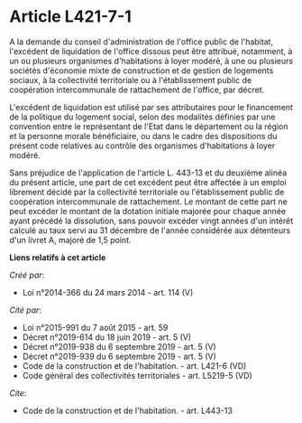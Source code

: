 # Article L421-7-1

A la demande du conseil d'administration de l'office public de l'habitat, l'excédent de liquidation de l'office dissous peut
être attribué, notamment, à un ou plusieurs organismes d'habitations à loyer modéré, à une ou plusieurs sociétés d'économie
mixte de construction et de gestion de logements sociaux, à la collectivité territoriale ou à l'établissement public de
coopération intercommunale de rattachement de l'office, par décret. 

L'excédent de liquidation est utilisé par ses attributaires pour le financement de la politique du logement social, selon des
modalités définies par une convention entre le représentant de l'Etat dans le département ou la région et la personne morale
bénéficiaire, ou dans le cadre des dispositions du présent code relatives au contrôle des organismes d'habitations à loyer
modéré. 

Sans préjudice de l'application de l'article L. 443-13 et du deuxième alinéa du présent article, une part de cet excédent
peut être affectée à un emploi librement décidé par la collectivité territoriale ou l'établissement public de coopération
intercommunale de rattachement. Le montant de cette part ne peut excéder le montant de la dotation initiale majorée pour
chaque année ayant précédé la dissolution, sans pouvoir excéder vingt années d'un intérêt calculé au taux servi au 31
décembre de l'année considérée aux détenteurs d'un livret A, majoré de 1,5 point.

**Liens relatifs à cet article**

_Créé par_:

  - Loi n°2014-366 du 24 mars 2014 - art. 114 (V)

_Cité par_:

  - Loi n°2015-991 du 7 août 2015 - art. 59
  - Décret n°2019-614 du 18 juin 2019 - art. 5 (V)
  - Décret n°2019-938 du 6 septembre 2019 - art. 5 (V)
  - Décret n°2019-939 du 6 septembre 2019 - art. 5 (V)
  - Code de la construction et de l'habitation. - art. L421-6 (VD)
  - Code général des collectivités territoriales - art. L5219-5 (VD)

_Cite_:

  - Code de la construction et de l'habitation. - art. L443-13
